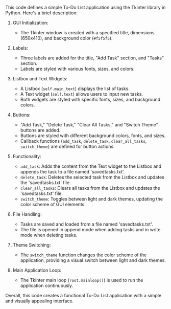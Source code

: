 This code defines a simple To-Do List application using the Tkinter library in Python. Here's a brief description:

1. GUI Initialization:
   - The Tkinter window is created with a specified title, dimensions (650x410), and background color (`#f5f5f5`).

2. Labels:
   - Three labels are added for the title, "Add Task" section, and "Tasks" section.
   - Labels are styled with various fonts, sizes, and colors.

3. Listbox and Text Widgets:
   - A Listbox (`self.main_text`) displays the list of tasks.
   - A Text widget (`self.text`) allows users to input new tasks.
   - Both widgets are styled with specific fonts, sizes, and background colors.

4. Buttons:
   - "Add Task," "Delete Task," "Clear All Tasks," and "Switch Theme" buttons are added.
   - Buttons are styled with different background colors, fonts, and sizes.
   - Callback functions (`add_task`, `delete_task`, `clear_all_tasks`, `switch_theme`) are defined for button actions.

5. Functionality:
   - `add_task`: Adds the content from the Text widget to the Listbox and appends the task to a file named 'savedtasks.txt'.
   - `delete_task`: Deletes the selected task from the Listbox and updates the 'savedtasks.txt' file.
   - `clear_all_tasks`: Clears all tasks from the Listbox and updates the 'savedtasks.txt' file.
   - `switch_theme`: Toggles between light and dark themes, updating the color scheme of GUI elements.

6. File Handling:
   - Tasks are saved and loaded from a file named 'savedtasks.txt'.
   - The file is opened in append mode when adding tasks and in write mode when deleting tasks.

7. Theme Switching:
   - The `switch_theme` function changes the color scheme of the application, providing a visual switch between light and dark themes.

8. Main Application Loop:
   - The Tkinter main loop (`root.mainloop()`) is used to run the application continuously.

Overall, this code creates a functional To-Do List application with a simple and visually appealing interface.

